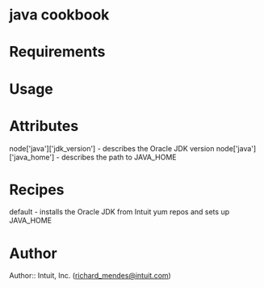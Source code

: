 # java cookbook

# Requirements

# Usage

# Attributes

node['java']['jdk_version'] - describes the Oracle JDK version
node['java']['java_home']   - describes the path to JAVA_HOME

# Recipes

default - installs the Oracle JDK from Intuit yum repos and sets up JAVA_HOME

# Author

Author:: Intuit, Inc. (<richard_mendes@intuit.com>)

